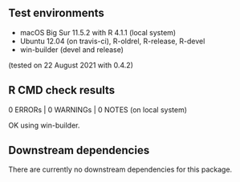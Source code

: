 ## Test environments
* macOS Big Sur 11.5.2 with R 4.1.1 (local system)
* Ubuntu 12.04 (on travis-ci), R-oldrel, R-release, R-devel
* win-builder (devel and release)

(tested on 22 August 2021 with 0.4.2)

## R CMD check results
0 ERRORs | 0 WARNINGs | 0 NOTES (on local system)

OK using win-builder.

## Downstream dependencies

There are currently no downstream dependencies for this package.